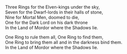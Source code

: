 ---
---
Three Rings for the Elven-kings under the sky,  
Seven for the Dwarf-lords in their halls of stone,  
Nine for Mortal Men, doomed to die,  
One for the Dark Lord on his dark throne  
In the Land of Mordor where the Shadows lie.  
  
One Ring to rule them all, One Ring to find them,  
One Ring to bring them all and in the darkness bind them.  
In the Land of Mordor where the Shadows lie.  
